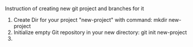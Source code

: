 Instruction of creating new git project and branches for it

1. Create Dir for your project "new-project" with command:
mkdir new-project
2. Initialize empty Git repository in your new directory:
git init new-project
3.
